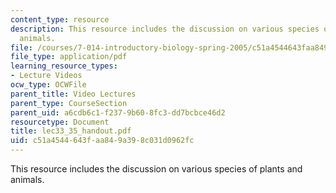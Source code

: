 ```yaml
---
content_type: resource
description: This resource includes the discussion on various species of plants and
  animals.
file: /courses/7-014-introductory-biology-spring-2005/c51a4544643faa849a398c031d0962fc_lec33_35_handout.pdf
file_type: application/pdf
learning_resource_types:
- Lecture Videos
ocw_type: OCWFile
parent_title: Video Lectures
parent_type: CourseSection
parent_uid: a6cdb6c1-f237-9b60-8fc3-dd7bcbce46d2
resourcetype: Document
title: lec33_35_handout.pdf
uid: c51a4544-643f-aa84-9a39-8c031d0962fc
---
```

This resource includes the discussion on various species of plants and animals.


